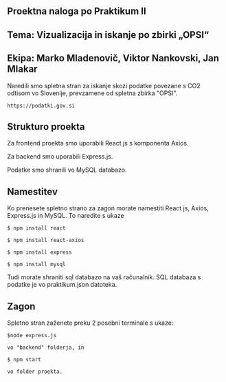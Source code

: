 ## Proektna naloga po Praktikum II


## Tema: Vizualizacija in iskanje po zbirki „OPSI“

## Ekipa: Marko Mladenovič, Viktor Nankovski, Jan Mlakar


  Naredili smo spletna stran za iskanje skozi podatke povezane s CO2 odtisom vo Slovenije, prevzamene od spletna zbirka "OPSI".

    https://podatki.gov.si
    

## Strukturo proekta

  Za frontend proekta smo uporabili React js s komponenta Axios.

  Za backend smo uporabili Express.js.
 
  Podatke smo shranili vo MySQL databazo.
  

## Namestitev

  Ko prenesete spletno strano za zagon morate namestiti React js, Axios, Express.js in MySQL. To naredite s ukaze

    $ npm install react
  
    $ npm install react-axios
  
    $ npm install express
  
    $ npm install mysql
    
  Tudi morate shraniti sql databazo na vaš računalnik. SQL databaza s podatke je vo praktikum.json datoteka.
  
## Zagon
 
  Spletno stran zaženete preku 2 posebni terminale s ukaze:
    
    $node express.js 
    
    vo "backend" folderja, in
    
    $ npm start
    
    vo folder proekta.
